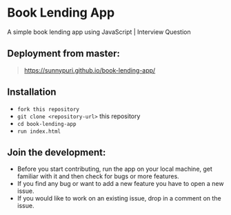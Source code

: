 # Book Lending App
A simple book lending app using JavaScript | Interview Question

## Deployment from master:
>   https://sunnypuri.github.io/book-lending-app/

## Installation

* `fork this repository`
* `git clone <repository-url>` this repository
* `cd book-lending-app`
* `run index.html`

## Join the development:

* Before you start contributing, run the app on your local machine, get familiar with it and then check for bugs 
or more features.
* If you find any bug or want to add a new feature you have to open a new issue.
* If you would like to work on an existing issue, drop in a comment on the issue.